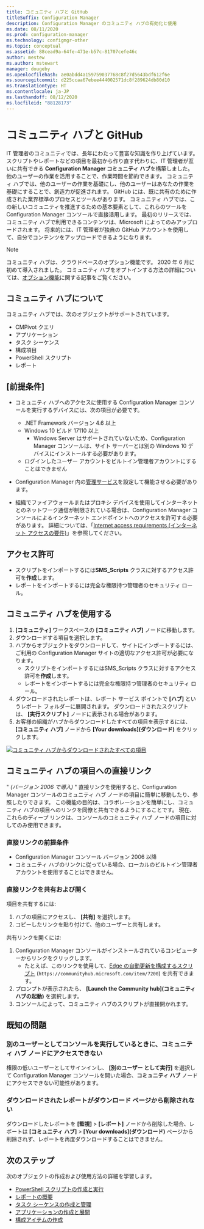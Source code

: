 ```yaml
---
title: コミュニティ ハブと GitHub
titleSuffix: Configuration Manager
description: Configuration Manager のコミュニティ ハブの有効化と使用
ms.date: 08/11/2020
ms.prod: configuration-manager
ms.technology: configmgr-other
ms.topic: conceptual
ms.assetid: 88cead9a-64fe-471e-b57c-81707cefe46c
author: mestew
ms.author: mstewart
manager: dougeby
ms.openlocfilehash: ae0abdd4a159759037768c8f27d5643bdf612f6e
ms.sourcegitcommit: d225ccaa67ebee444002571dc8f289624db80d10
ms.translationtype: HT
ms.contentlocale: ja-JP
ms.lasthandoff: 08/12/2020
ms.locfileid: "88128173"
---
```

# <a name="community-hub-and-github"></a>コミュニティ ハブと GitHub
<!--3555935, 3555936-->

IT 管理者のコミュニティでは、長年にわたって豊富な知識を作り上げています。 スクリプトやレポートなどの項目を最初から作り直す代わりに、IT 管理者が互いに共有できる **Configuration Manager コミュニティ ハブ**を構築しました。 他のユーザーの作業を活用することで、作業時間を節約できます。 コミュニティ ハブでは、他のユーザーの作業を基礎にし、他のユーザーはあなたの作業を基礎にすることで、創造力が促進されます。 GitHub には、既に共有のために作成された業界標準のプロセスとツールがあります。 コミュニティ ハブでは、この新しいコミュニティを推進するための基本要素として、これらのツールを Configuration Manager コンソールで直接活用します。 最初のリリースでは、コミュニティ ハブで利用できるコンテンツは、Microsoft によってのみアップロードされます。 将来的には、IT 管理者が独自の GitHub アカウントを使用して、自分でコンテンツをアップロードできるようになります。

> [!Note]  
> コミュニティ ハブは、クラウドベースのオプション機能です。 2020 年 6 月に初めて導入されました。 コミュニティ ハブをオプトインする方法の詳細については、[オプション機能](install-in-console-updates.md#bkmk_options)に関する記事をご覧ください。

## <a name="about-community-hub"></a>コミュニティ ハブについて

コミュニティ ハブでは、次のオブジェクトがサポートされています。

- CMPivot クエリ
- アプリケーション
- タスク シーケンス
- 構成項目
- PowerShell スクリプト
- レポート

## <a name="prerequisites"></a>[前提条件]

- コミュニティ ハブへのアクセスに使用する Configuration Manager コンソールを実行するデバイスには、次の項目が必要です。
   - .NET Framework バージョン 4.6 以上
   - Windows 10 ビルド 17110 以上
      - Windows Server はサポートされていないため、Configuration Manager コンソールは、サイト サーバーとは別の Windows 10 デバイスにインストールする必要があります。
   - ログインしたユーザー アカウントをビルトイン管理者アカウントにすることはできません

- Configuration Manager 内の[管理サービス](../../../develop/adminservice/set-up.md)を設定して機能させる必要があります。

- 組織でファイアウォールまたはプロキシ デバイスを使用してインターネットとのネットワーク通信が制限されている場合は、Configuration Manager コンソールによるインターネット エンドポイントへのアクセスを許可する必要があります。 詳細については、「[Internet access requirements (インターネット アクセスの要件)](../../plan-design/network/internet-endpoints.md#community-hub)」を参照してください。

## <a name="permissions"></a>アクセス許可

- スクリプトをインポートするには**SMS_Scripts** クラスに対するアクセス許可を**作成**します。
- レポートをインポートするには完全な権限持つ管理者のセキュリティ ロール。


## <a name="use-the-community-hub"></a>コミュニティ ハブを使用する

1. **[コミュニティ]** ワークスペースの **[コミュニティ ハブ]** ノードに移動します。
1. ダウンロードする項目を選択します。
1. ハブからオブジェクトをダウンロードして、サイトにインポートするには、ご利用の Configuration Manager サイトの適切なアクセス許可が必要になります。
    - スクリプトをインポートするにはSMS_Scripts クラスに対するアクセス許可を**作成**します。
    - レポートをインポートするには完全な権限持つ管理者のセキュリティ ロール。
1. ダウンロードされたレポートは、レポート サービス ポイントで **[ハブ]** というレポート フォルダーに展開されます。 ダウンロードされたスクリプトは、 **[実行スクリプト]** ノードに表示される場合があります。
1. お客様の組織がハブからダウンロードしたすべての項目を表示するには、 **[コミュニティ ハブ]** ノードから **[Your downloads]\(ダウンロード\)** をクリックします。

[![コミュニティ ハブからダウンロードされたすべての項目](./media/3555935-community-hub-downloads.png)](./media/3555935-community-hub-downloads.png#lightbox)


## <a name="direct-links-to-community-hub-items"></a><a name="bkmk_deeplink"></a> コミュニティ ハブの項目への直接リンク
<!--4224406-->
" *(バージョン 2006 で導入)* " 直接リンクを使用すると、Configuration Manager コンソールのコミュニティ ハブ ノードの項目に簡単に移動したり、参照したりできます。 この機能の目的は、コラボレーションを簡単にし、コミュニティ ハブの項目へのリンクを同僚と共有できるようにすることです。 現在、これらのディープ リンクは、コンソールのコミュニティ ハブ ノードの項目に対してのみ使用できます。

### <a name="prerequisites-for-direct-links"></a>直接リンクの前提条件

- Configuration Manager コンソール バージョン 2006 以降
- コミュニティ ハブのリンクに従っている場合、ローカルのビルトイン管理者アカウントを使用することはできません。

### <a name="sharing-and-opening-direct-links"></a>直接リンクを共有および開く

項目を共有するには:
1. ハブの項目にアクセスし、 **[共有]** を選択します。
1. コピーしたリンクを貼り付けて、他のユーザーと共有します。

共有リンクを開くには:
1. Configuration Manager コンソールがインストールされているコンピューターからリンクをクリックします。
   - たとえば、このリンクを使用して、[Edge の自動更新を構成するスクリプト](https://communityhub.microsoft.com/item/7200) (`https://communityhub.microsoft.com/item/7200`) を共有できます。
1. プロンプトが表示されたら、 **[Launch the Community hub]\(コミュニティ ハブの起動\)** を選択します。
1. コンソールによって、コミュニティ ハブのスクリプトが直接開かれます。

## <a name="known-issues"></a><a name="bkmk_known"></a> 既知の問題

### <a name="unable-to-access-community-hub-node-when-running-console-as-a-different-user"></a>別のユーザーとしてコンソールを実行しているときに、コミュニティ ハブ ノードにアクセスできない
<!--7826897-->
権限の低いユーザーとしてサインインし、 **[別のユーザー として実行]** を選択して Configuration Manager コンソールを開いた場合、**コミュニティ ハブ** ノードにアクセスできない可能性があります。

### <a name="downloaded-reports-dont-get-removed-from-your-downloads-page"></a>ダウンロードされたレポートがダウンロード ページから削除されない
<!--7851305-->
ダウンロードしたレポートを **[監視]**  >  **[レポート]** ノードから削除した場合、レポートは **[コミュニティ ハブ]**  >  **[Your downloads]\(ダウンロード\)** ページから削除されず、レポートを再度ダウンロードすることはできません。 

## <a name="next-steps"></a>次のステップ

次のオブジェクトの作成および使用方法の詳細を学習します。

- [PowerShell スクリプトの作成と実行](../../../apps/deploy-use/create-deploy-scripts.md)
- [レポートの概要](introduction-to-reporting.md)
- [タスク シーケンスの作成と管理](../../../osd/deploy-use/manage-task-sequences-to-automate-tasks.md)
- [アプリケーションの作成と展開](../../../apps/get-started/create-and-deploy-an-application.md)
- [構成アイテムの作成](../../../compliance/deploy-use/create-configuration-items.md)